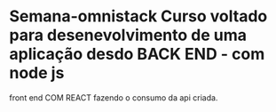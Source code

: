 # Semana-omnistack Curso voltado para desenevolvimento de uma aplicação desdo BACK END - com node js  
front end COM REACT  fazendo o consumo da api criada.
